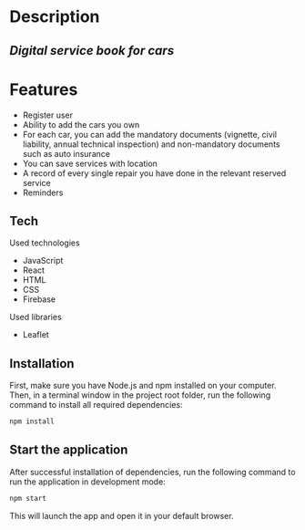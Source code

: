# Description

## _Digital service book for cars_

# Features

- Register user
- Ability to add the cars you own
- For each car, you can add the mandatory documents (vignette, civil liability, annual technical inspection) and non-mandatory documents such as auto insurance
- You can save services with location
- A record of every single repair you have done in the relevant reserved service
- Reminders

## Tech

Used technologies

- JavaScript
- React
- HTML
- CSS
- Firebase

Used libraries

- Leaflet

## Installation

First, make sure you have Node.js and npm installed on your computer.
Then, in a terminal window in the project root folder, run the following command to install all required dependencies:

```sh
npm install
```

## Start the application

After successful installation of dependencies,
run the following command to run the application in development mode:

```sh
npm start
```

This will launch the app and open it in your default browser.
